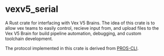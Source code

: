 # vexv5_serial

A Rust crate for interfacing with Vex V5 Brains. The idea of this crate is to allow vex teams to easily control, recieve input from, and upload files to the Vex V5 Brain for build pipeline automation, debugging, and custom toolchain development.

The protocol implemented in this crate is derived from [PROS-CLI](https://github.com/purduesigbots/pros-cli).